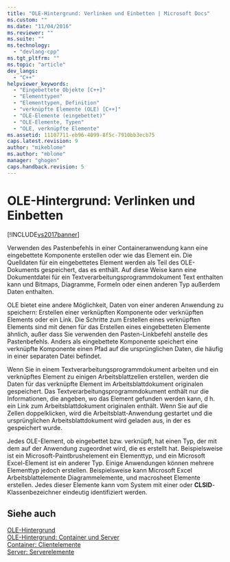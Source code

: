 ```yaml
---
title: "OLE-Hintergrund: Verlinken und Einbetten | Microsoft Docs"
ms.custom: ""
ms.date: "11/04/2016"
ms.reviewer: ""
ms.suite: ""
ms.technology: 
  - "devlang-cpp"
ms.tgt_pltfrm: ""
ms.topic: "article"
dev_langs: 
  - "C++"
helpviewer_keywords: 
  - "Eingebettete Objekte [C++]"
  - "Elementtypen"
  - "Elementtypen, Definition"
  - "verknüpfte Elemente (OLE) [C++]"
  - "OLE-Elemente (eingebettet)"
  - "OLE-Elemente, Typen"
  - "OLE, verknüpfte Elemente"
ms.assetid: 11107711-eb96-4099-8f5c-7910bb3ecb75
caps.latest.revision: 9
author: "mikeblome"
ms.author: "mblome"
manager: "ghogen"
caps.handback.revision: 5
---
```

# OLE-Hintergrund: Verlinken und Einbetten
[!INCLUDE[vs2017banner](../assembler/inline/includes/vs2017banner.md)]

Verwenden des Pastenbefehls in einer Containeranwendung kann eine eingebettete Komponente erstellen oder wie das Element ein.  Die Quelldaten für ein eingebettetes Element werden als Teil des OLE\-Dokuments gespeichert, das es enthält.  Auf diese Weise kann eine Dokumentdatei für ein Textverarbeitungsprogrammdokument Text enthalten kann und Bitmaps, Diagramme, Formeln oder einen anderen Typ außerdem Daten enthalten.  
  
 OLE bietet eine andere Möglichkeit, Daten von einer anderen Anwendung zu speichern: Erstellen einer verknüpften Komponente oder verknüpften Elements oder ein Link.  Die Schritte zum Erstellen eines verknüpften Elements sind mit denen für das Erstellen eines eingebetteten Elemente ähnlich, außer dass Sie verwenden den Pasten\-Linkbefehl anstelle des Pastenbefehls.  Anders als eingebettete Komponente speichert eine verknüpfte Komponente einen Pfad auf die ursprünglichen Daten, die häufig in einer separaten Datei befindet.  
  
 Wenn Sie in einem Textverarbeitungsprogrammdokument arbeiten und ein verknüpftes Element zu einigen Arbeitsblattzellen erstellen, werden die Daten für das verknüpfte Element im Arbeitsblattdokument originalen gespeichert.  Das Textverarbeitungsprogrammdokument enthält nur die Informationen, die angeben, wo das Element gefunden werden kann, d h. ein Link zum Arbeitsblattdokument originalen enthält.  Wenn Sie auf die Zellen doppelklicken, wird die Arbeitsblatt\-Anwendung gestartet und die ursprünglichen Arbeitsblattdokument wird geladen aus, in der es gespeichert wurde.  
  
 Jedes OLE\-Element, ob eingebettet bzw. verknüpft, hat einen Typ, der mit dem auf der Anwendung zugeordnet wird, die es erstellt hat.  Beispielsweise ist ein Microsoft\-Paintbrushelement ein Elementtyp, und ein Microsoft Excel\-Element ist ein anderer Typ.  Einige Anwendungen können mehrere Elementtyp jedoch erstellen.  Beispielsweise kann Microsoft Excel Arbeitsblattelemente Diagrammelemente, und macrosheet Elemente erstellen.  Jedes dieser Elemente kann vom System mit einer oder **CLSID**\-Klassenbezeichner eindeutig identifiziert werden.  
  
## Siehe auch  
 [OLE\-Hintergrund](../mfc/ole-background.md)   
 [OLE\-Hintergrund: Container und Server](../mfc/ole-background-containers-and-servers.md)   
 [Container: Clientelemente](../mfc/containers-client-items.md)   
 [Server: Serverelemente](../mfc/servers-server-items.md)